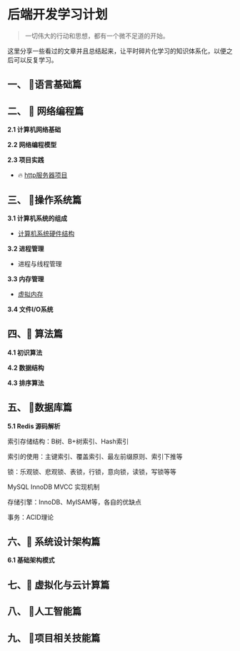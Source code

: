 # 后端开发学习计划

>   一切伟大的行动和思想，都有一个微不足道的开始。 

这里分享一些看过的文章并且总结起来，让平时碎片化学习的知识体系化，以便之后可以反复学习。

## 一、 :rocket:语言基础篇



## 二、 :rocket: 网络编程篇

**2.1 计算机网络基础**

**2.2 网络编程模型**

**2.3 项目实践**

-   :fire: ​[http服务器项目](https://github.com/Fan6514/httpServer4c)

## 三、 :rocket:操作系统篇

**3.1 计算机系统的组成**

-   [计算机系统硬件结构](note/os/计算机系统硬件.md)

**3.2 进程管理**

-   进程与线程管理

**3.3 内存管理**

-   [虚拟内存](note/os/虚拟内存.md)

**3.4 文件I/O系统**

## 四、:rocket: 算法篇

**4.1 初识算法**

**4.2 数据结构**

**4.3 排序算法**

## 五、 :rocket:数据库篇

**5.1 Redis 源码解析**

索引存储结构：B树、B+树索引、Hash索引

索引的使用：主键索引、覆盖索引、最左前缀原则、索引下推等

锁：乐观锁、悲观锁、表锁，行锁，意向锁，读锁，写锁等等

MySQL InnoDB MVCC 实现机制

存储引擎：InnoDB、MyISAM等，各自的优缺点

事务：ACID理论

## 六、:rocket: 系统设计架构篇

**6.1 基础架构模式**

## 七、:rocket: 虚拟化与云计算篇

## 八、 :rocket:人工智能篇

## 九、 :rocket:项目相关技能篇


